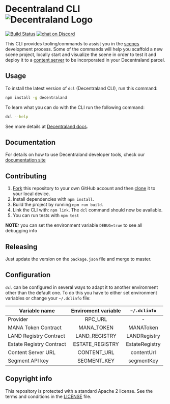 # Decentraland CLI ![Decentraland Logo](css/logo.svg)

[![Build Status](https://circleci.com/gh/decentraland/cli.svg?&style=shield)](https://circleci.com/gh/decentraland/workflows/cli)
[![chat on Discord](https://img.shields.io/discord/417796904760639509.svg?logo=discord)](https://discordapp.com/invite/9EcuFgC)

This CLI provides tooling/commands to assist you in the [scenes](https://github.com/decentraland-scenes/Awesome-Repository) development process. Some of the commands will help you scaffold a new scene project, locally start and visualize the scene in order to test it and deploy it to a [content server](https://github.com/decentraland/catalyst/tree/master/content) to be incorporated in your Decentraland parcel.  

## Usage

To install the latest version of `dcl` (Decentraland CLI), run this command:

```bash
npm install -g decentraland
```

To learn what you can do with the CLI run the following command:

```bash
dcl --help
```

See more details at [Decentraland docs](https://docs.decentraland.org/getting-started/installation-guide).

## Documentation

For details on how to use Decentraland developer tools, check our [documentation site](https://docs.decentraland.org)

## Contributing

1. [Fork](https://help.github.com/articles/fork-a-repo/) this repository to your own GitHub account and then [clone](https://help.github.com/articles/cloning-a-repository/) it to your local device.
2.  Install dependencies with `npm install`.
3.  Build the project by running `npm run build`.
4.  Link the CLI with: `npm link`. The `dcl` command should now be available.
5.  You can run tests with `npm test`

**NOTE:** you can set the environment variable `DEBUG=true` to see all debugging info

## Releasing
Just update the version on the `package.json` file and merge to master.

## Configuration

`dcl` can be configured in several ways to adapt it to another environment other than the default one. To do this you have to either set environment variables or change your `~/.dclinfo` file:

| Variable name            | Enviroment variable |  `~/.dclinfo`  |
| ------------------------ | :-----------------: | :------------: |
| Provider                 |       RPC_URL       |       -        |
| MANA Token Contract      |     MANA_TOKEN      |   MANAToken    |
| LAND Registry Contract   |    LAND_REGISTRY    |  LANDRegistry  |
| Estate Registry Contract |   ESTATE_REGISTRY   | EstateRegistry |
| Content Server URL       |     CONTENT_URL     |   contentUrl   |
| Segment API key          |     SEGMENT_KEY     |   segmentKey   |

## Copyright info
This repository is protected with a standard Apache 2 license. See the terms and conditions in the [LICENSE](https://github.com/decentraland/cli/blob/master/LICENSE) file.
